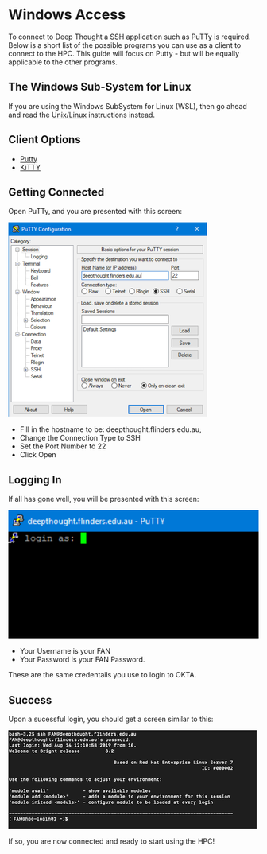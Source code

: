 # Windows Access

To connect to Deep Thought a SSH application such as PuTTy is required. Below is a short list of the possible programs you can use as a client to connect to the HPC. This guide will focus on Putty - but will be equally applicable to the other programs.

## The Windows Sub-System for Linux

If you are using the Windows SubSystem for Linux (WSL), then go ahead and read the [Unix/Linux](../Unix/UnixAccess.md) instructions instead.

## Client Options

- [Putty](https://www.chiark.greenend.org.uk/~sgtatham/putty/latest.html)
- [KiTTY](http://www.9bis.net/kitty/#!pages/download.md)

## Getting Connected

Open PuTTy, and you are presented with this screen:

![Alt Putty Connection Screen](../../_static/puttyAccessImage.png)

- Fill in the hostname to be: deepthought.flinders.edu.au,
- Change the Connection Type to SSH
- Set the Port Number to 22
- Click Open

## Logging In

If all has gone well, you will be presented with this screen:

![Alt HPC SSH Login Screen](../../_static/puttyLoginImage.png)

- Your Username is your FAN
- Your Password is your FAN Password.

These are the same credentails you use to login to OKTA.

## Success

Upon a sucessful login, you should get a screen similar to this:

![Alt HPC SSH Login Screen](../../_static/loginOkImage.png)

If so, you are now connected and ready to start using the HPC!